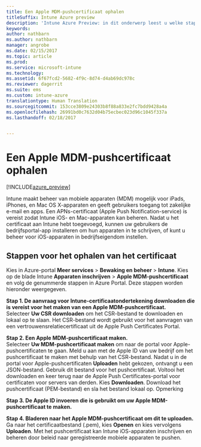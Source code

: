 ```yaml
---
title: Een Apple MDM-pushcertificaat ophalen
titleSuffix: Intune Azure preview
description: 'Intune Azure Preview: in dit onderwerp leest u welke stappen u moet uitvoeren om een Apple MDM-pushcertificaat op te halen voor het beheren van iOS-apparaten met Intune.'
keywords: 
author: nathbarn
ms.author: nathbarn
manager: angrobe
ms.date: 02/15/2017
ms.topic: article
ms.prod: 
ms.service: microsoft-intune
ms.technology: 
ms.assetid: 6f67fcd2-5682-4f9c-8d74-d4ab69dc978c
ms.reviewer: dagerrit
ms.suite: ems
ms.custom: intune-azure
translationtype: Human Translation
ms.sourcegitcommit: 153cce3809e24303b8f88a833e2fc7bdd9428a4a
ms.openlocfilehash: 26991bd0c7632d04b75ecbec023d96c1045f337a
ms.lasthandoff: 02/18/2017


---
```


# <a name="get-an-apple-mdm-push-certificate"></a>Een Apple MDM-pushcertificaat ophalen 

[!INCLUDE[azure_preview](../includes/azure_preview.md)]

Intune maakt beheer van mobiele apparaten (MDM) mogelijk voor iPads, iPhones, en Mac OS X-apparaten en geeft gebruikers toegang tot zakelijke e-mail en apps. Een APNs-certificaat (Apple Push Notification-service) is vereist zodat Intune iOS- en Mac-apparaten kan beheren. Nadat u het certificaat aan Intune hebt toegevoegd, kunnen uw gebruikers de bedrijfsportal-app installeren om hun apparaten in te schrijven, of kunt u beheer voor iOS-apparaten in bedrijfseigendom instellen.

## <a name="steps-to-get-your-certificate"></a>Stappen voor het ophalen van het certificaat
Kies in Azure-portal **Meer services** > **Bewaking en beheer** > **Intune**. Kies op de blade Intune **Apparaten inschrijven** > **Apple MDM-pushcertificaat** en volg de genummerde stappen in Azure Portal. Deze stappen worden hieronder weergegeven.

**Stap 1. De aanvraag voor Intune-certificaatondertekening downloaden die is vereist voor het maken van een Apple MDM-pushcertificaat.**<br>
Selecteer **Uw CSR downloaden** om het CSR-bestand te downloaden en lokaal op te slaan. Het CSR-bestand wordt gebruikt voor het aanvragen van een vertrouwensrelatiecertificaat uit de Apple Push Certificates Portal.

**Stap 2. Een Apple MDM-pushcertificaat maken.**<br>
Selecteer **Uw MDM-pushcertificaat maken** om naar de portal voor Apple-pushcertificaten te gaan. Meld u aan met de Apple ID van uw bedrijf om het pushcertificaat te maken met behulp van het CSR-bestand. Nadat u in de portal voor Apple-pushcertificaten **Uploaden** hebt gekozen, ontvangt u een JSON-bestand. Gebruik dit bestand voor het pushcertificaat. Voltooi het downloaden en keer terug naar de Apple Push Certificates-portal voor certificaten voor servers van derden. Kies **Downloaden**. Download het pushcertificaat (PEM-bestand) en sla het bestand lokaal op.
Opmerking

**Stap 3. De Apple ID invoeren die is gebruikt om uw Apple MDM-pushcertificaat te maken.**

**Stap 4. Bladeren naar het Apple MDM-pushcertificaat om dit te uploaden.**<br>
Ga naar het certificaatbestand (.pem), kies **Openen** en kies vervolgens **Uploaden**. Met het pushcertificaat kan Intune iOS-apparaten inschrijven en beheren door beleid naar geregistreerde mobiele apparaten te pushen.

